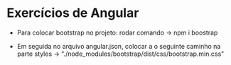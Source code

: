 # Exercícios de Angular 

* Para colocar bootstrap no projeto: rodar comando -> npm i boostrap

* Em seguida no arquivo angular.json, colocar a o seguinte caminho na parte styles -> "./node_modules/bootstrap/dist/css/bootstrap.min.css"